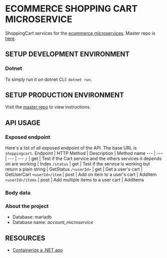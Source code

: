 # ECOMMERCE SHOPPING CART MICROSERVICE
ShoppingCart services for the [ecommerce microservices][1].
Master repo is [here](https://github.com/HarimbolaSantatra/gammerlgaard-shopping-cart).

## SETUP DEVELOPMENT ENVIRONMENT
### Dotnet
To simply run it on dotnet CLI: `dotnet run`.

## SETUP PRODUCTION ENVIRONMENT
Visit the [master repo][1] to view instructions.

## API USAGE
### Exposed endpoint

Here's a list of all exposed endpoint of the API. The base URL is `shoppingcart`.
Endpoint | HTTP Method | Description | Method name
--- | --- | --- | ---
`/` | get | Test if the Cart service and the others services it depends on are working | Index
`/status` | get | Test if the service is working but return a plain string | GetStatus
`/<userId>` | get | Get a user's cart | GetUserCart
`<userId>/item` | post | Add on item to a user's cart | AddItem
`<userId>/items` | post | Add multiple items to a user cart | AddItems

### Body data

### About the project
- Database: mariadb
- Database name: *account_microservice*



## RESOURCES
- [Containerize a .NET app](https://learn.microsoft.com/en-us/dotnet/core/docker/build-container?tabs=linux&pivots=dotnet-8-0)

[1]: https://gitlab.com/HarimbolaSantatra/ecommerce-microservices
